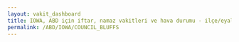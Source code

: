 ```yaml
---
layout: vakit_dashboard
title: IOWA, ABD için iftar, namaz vakitleri ve hava durumu - ilçe/eyalet seç
permalink: /ABD/IOWA/COUNCIL_BLUFFS
---
```


<script type="text/javascript">
  var GLOBAL_COUNTRY = 'ABD';
  var GLOBAL_CITY = 'IOWA';
  var GLOBAL_STATE = 'COUNCIL_BLUFFS';
  var lat = 72;
  var lon = 21;
</script>
